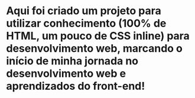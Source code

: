 ﻿# Aqui foi criado um projeto para utilizar conhecimento (100% de HTML, um pouco de CSS inline) para desenvolvimento web, marcando o início de minha jornada no desenvolvimento web e aprendizados do front-end!
